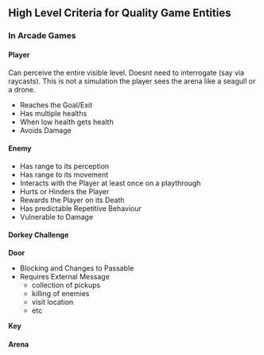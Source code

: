 ## High Level Criteria for Quality Game Entities

### In Arcade Games

#### Player

Can perceive the entire visible level. Doesnt need to interrogate (say via raycasts). This is not a simulation the player sees the arena like a seagull or a drone.

- Reaches the Goal/Exit
- Has multiple healths
- When low health gets health
- Avoids Damage

#### Enemy

- Has range to its perception
- Has range to its movement
- Interacts with the Player at least once on a playthrough
- Hurts or Hinders the Player
- Rewards the Player on its Death
- Has predictable Repetitive Behaviour
- Vulnerable to Damage

#### Dorkey Challenge

**Door**

- Blocking and Changes to Passable
- Requires External Message
    - collection of pickups
    - killing of enemies
    - visit location
    - etc

**Key**



#### Arena






